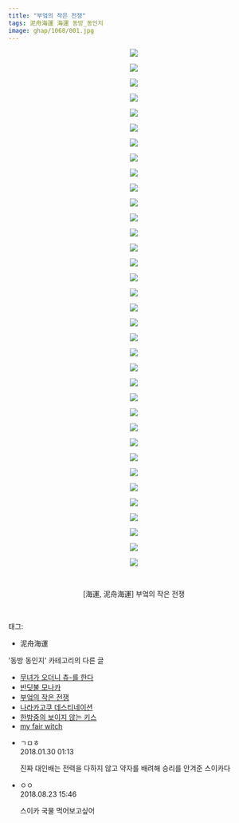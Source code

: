 ```yaml
---
title: "부엌의 작은 전쟁"
tags: 泥舟海運 海運 동방_동인지
image: ghap/1068/001.jpg
---
```

<div class="article">
<p style="text-align: center; clear: none; float: none;"><img src="{{ site.nasurl }}/ghap/1068/001.jpg"/></p>
<p style="text-align: center; clear: none; float: none;"><img src="{{ site.nasurl }}/ghap/1068/002.jpg"/></p>
<p style="text-align: center; clear: none; float: none;"><img src="{{ site.nasurl }}/ghap/1068/003.jpg"/></p>
<p style="text-align: center; clear: none; float: none;"><img src="{{ site.nasurl }}/ghap/1068/004.jpg"/></p>
<p style="text-align: center; clear: none; float: none;"><img src="{{ site.nasurl }}/ghap/1068/005.jpg"/></p>
<p style="text-align: center; clear: none; float: none;"><img src="{{ site.nasurl }}/ghap/1068/006.jpg"/></p>
<p style="text-align: center; clear: none; float: none;"><img src="{{ site.nasurl }}/ghap/1068/007.jpg"/></p>
<p style="text-align: center; clear: none; float: none;"><img src="{{ site.nasurl }}/ghap/1068/008.jpg"/></p>
<p style="text-align: center; clear: none; float: none;"><img src="{{ site.nasurl }}/ghap/1068/009.jpg"/></p>
<p style="text-align: center; clear: none; float: none;"><img src="{{ site.nasurl }}/ghap/1068/010.jpg"/></p>
<p style="text-align: center; clear: none; float: none;"><img src="{{ site.nasurl }}/ghap/1068/011.jpg"/></p>
<p style="text-align: center; clear: none; float: none;"><img src="{{ site.nasurl }}/ghap/1068/012.jpg"/></p>
<p style="text-align: center; clear: none; float: none;"><img src="{{ site.nasurl }}/ghap/1068/013.jpg"/></p>
<p style="text-align: center; clear: none; float: none;"><img src="{{ site.nasurl }}/ghap/1068/014.jpg"/></p>
<p style="text-align: center; clear: none; float: none;"><img src="{{ site.nasurl }}/ghap/1068/015.jpg"/></p>
<p style="text-align: center; clear: none; float: none;"><img src="{{ site.nasurl }}/ghap/1068/016.jpg"/></p>
<p style="text-align: center; clear: none; float: none;"><img src="{{ site.nasurl }}/ghap/1068/017.jpg"/></p>
<p style="text-align: center; clear: none; float: none;"><img src="{{ site.nasurl }}/ghap/1068/018.jpg"/></p>
<p style="text-align: center; clear: none; float: none;"><img src="{{ site.nasurl }}/ghap/1068/019.jpg"/></p>
<p style="text-align: center; clear: none; float: none;"><img src="{{ site.nasurl }}/ghap/1068/020.jpg"/></p>
<p style="text-align: center; clear: none; float: none;"><img src="{{ site.nasurl }}/ghap/1068/021.jpg"/></p>
<p style="text-align: center; clear: none; float: none;"><img src="{{ site.nasurl }}/ghap/1068/022.jpg"/></p>
<p style="text-align: center; clear: none; float: none;"><img src="{{ site.nasurl }}/ghap/1068/023.jpg"/></p>
<p style="text-align: center; clear: none; float: none;"><img src="{{ site.nasurl }}/ghap/1068/024.jpg"/></p>
<p style="text-align: center; clear: none; float: none;"><img src="{{ site.nasurl }}/ghap/1068/025.jpg"/></p>
<p style="text-align: center; clear: none; float: none;"><img src="{{ site.nasurl }}/ghap/1068/026.jpg"/></p>
<p style="text-align: center; clear: none; float: none;"><img src="{{ site.nasurl }}/ghap/1068/027.jpg"/></p>
<p style="text-align: center; clear: none; float: none;"><img src="{{ site.nasurl }}/ghap/1068/028.jpg"/></p>
<p style="text-align: center; clear: none; float: none;"><img src="{{ site.nasurl }}/ghap/1068/029.jpg"/></p>
<p style="text-align: center; clear: none; float: none;"><img src="{{ site.nasurl }}/ghap/1068/030.jpg"/></p>
<p style="text-align: center; clear: none; float: none;"><img src="{{ site.nasurl }}/ghap/1068/031.jpg"/></p>
<p style="text-align: center; clear: none; float: none;"><img src="{{ site.nasurl }}/ghap/1068/032.jpg"/></p>
<p style="text-align: center; clear: none; float: none;"><img src="{{ site.nasurl }}/ghap/1068/033.jpg"/></p>
<p style="text-align: center; clear: none; float: none;"><img src="{{ site.nasurl }}/ghap/1068/034.jpg"/></p>
<p style="text-align: center; clear: none; float: none;"><img src="{{ site.nasurl }}/ghap/1068/035.jpg"/></p>
<p style="text-align: center; clear: none; float: none;"><br/></p>
<p style="text-align: center; clear: none; float: none;">[海運, 泥舟海運] 부엌의 작은 전쟁</p>
<p><br/></p>
</div><div class="tagTrail">
<p>태그: </p>
<ul>
<li>泥舟海運</li>
</ul>
</div><div class="another">
<p>'동방 동인지' 카테고리의 다른 글</p>
<ul>
<li><a href="/2016-07-24-ghap_1070">무녀가 오더니 츄-를 한다</a></li>
<li><a href="/2016-07-24-ghap_1069">반딧불 모나카</a></li>
<li><a href="/2016-07-24-ghap_1068">부엌의 작은 전쟁</a></li>
<li><a href="/2016-07-24-ghap_1066">나라카고쿠 데스티네이션</a></li>
<li><a href="/2016-07-24-ghap_1065">한밤중의 보이지 않는 키스</a></li>
<li><a href="/2016-07-24-ghap_1064">my fair witch</a></li>
</ul>
</div><div class="cb_module cb_fluid">
<div class="cb_wrt cb_profile">
<div class="comment">
<ul>
<li class="cb_thumb_off" id="comment15186737">
<div class="cb_comment_area">
<div class="cb_info_area">
<div class="cb_section">
<span class="cb_nick_name">ㄱㅁㅎ</span>
</div>
<div class="cb_section">
<span class="cb_date">2018.01.30 01:13 </span>
</div>
</div>
<div class="cb_dsc_comment">
<p class="cb_dsc">
											진짜 대인배는 전력을 다하지 않고 약자를 배려해 승리를 안겨준 스이카다
										</p>
</div>
</div></li>
<li class="cb_thumb_off" id="comment15315613">
<div class="cb_comment_area">
<div class="cb_info_area">
<div class="cb_section">
<span class="cb_nick_name">ㅇㅇ</span>
</div>
<div class="cb_section">
<span class="cb_date">2018.08.23 15:46 </span>
</div>
</div>
<div class="cb_dsc_comment">
<p class="cb_dsc">
											스이카 국물 먹어보고싶어
										</p>
</div>
</div></li>
</ul>
</div>
</div><!-- commentList close -->
</div>
<br/>
<p id="refer"></p>
<br/>
